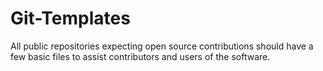 # Git-Templates
All public repositories expecting open source contributions should have a few basic files to assist contributors and users of the software.
